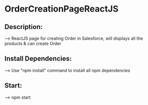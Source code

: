 # OrderCreationPageReactJS

Description:
-----------
-->  ReactJS page for creating Order in Salesforce, will displays all the products & can create Order

Install Dependencies:
--------------------
--> Use "npm install" command to install all npm dependencies

Start:
-----
--> npm start

